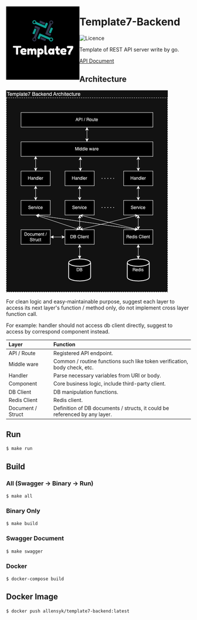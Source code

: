 <p>
  <img align="left" src="resource/readme/logo.png">
</p>

# Template7-Backend

![Licence](https://img.shields.io/github/license/Ileriayo/markdown-badges?style=for-the-badge)

Template of REST API server write by go.

[API Document](./resource/api-documentation.pdf)

## Architecture

<p >
  <img src="resource/readme/architecture.png">
</p>

For clean logic and easy-maintainable purpose, suggest each layer to access its next layer's function / method only,
do not implement cross layer function call.

For example: handler should not access db client directly, suggest to access by correspond component instead.  

| Layer | Function |
| :--- | :--- |
| API / Route | Registered API endpoint. |
| Middle ware | Common / routine functions such like token verification, body check, etc. |
| Handler | Parse necessary variables from URI or body. |
| Component | Core business logic, include third-party client. |
| DB Client | DB manipulation functions. |
| Redis Client | Redis client. |
| Document / Struct | Definition of DB documents / structs, it could be referenced by any layer. |

## Run
```
$ make run
```

## Build

### All (Swagger -> Binary -> Run)
```
$ make all 
```

### Binary Only
```
$ make build
```

### Swagger Document
```
$ make swagger
```

### Docker
```
$ docker-compose build
```

## Docker Image

```
$ docker push allensyk/template7-backend:latest
```
